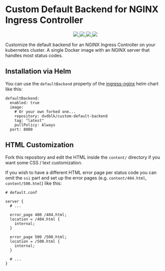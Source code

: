 # Custom Default Backend for NGINX Ingress Controller

<p align="center">
  <a href="https://hub.docker.com/repository/docker/dvdblk/custom-default-backend" alt="Docker Version">
    <img src="https://img.shields.io/docker/v/dvdblk/custom-default-backend"/>
  </a>
  <a href="https://hub.docker.com/repository/docker/dvdblk/custom-default-backend" alt="Docker Pulls">
    <img src="https://img.shields.io/docker/pulls/dvdblk/custom-default-backend"/>
  </a>
  <a href="https://hub.docker.com/repository/docker/dvdblk/custom-default-backend" alt="Docker Image size">
    <img src="https://img.shields.io/docker/image-size/dvdblk/custom-default-backend?sort=date"/>
  </a>
  <a href="custom-default-backend/LICENSE" alt="GitHub License">
    <img src="https://img.shields.io/github/license/dvdblk/custom-default-backend"/>
  </a>
</p>

Customize the default backend for an NGINX Ingress Controller on your kubernetes cluster. A single Docker image with an NGINX server that handles most status codes.


## Installation via Helm
You can use the `defaultBackend` property of the [ingress-nginx](https://github.com/kubernetes/ingress-nginx/tree/main/charts/ingress-nginx) helm chart like this:

```
defaultBackend:
  enabled: true
  image:
    # Or your own forked one...
    repository: dvdblk/custom-default-backend
    tag: "latest"
    pullPolicy: Always
  port: 8080
```

## HTML Customization

Fork this repository and edit the HTML inside the `content/` directory if you want some CSS / text customization.

If you wish to have a different HTML error page per status code you can omit the `ssi` part and set up the error pages (e.g. `content/404.html`, `content/500.html`) like this:

```
# default.conf

server {
  # ...

  error_page 400 /404.html;
  location = /404.html {
    internal;
  }

  error_page 500 /500.html;
  location = /500.html {
    internal;
  }

  # ...
}
```
